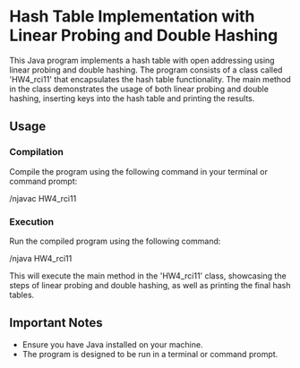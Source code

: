 # Hash Table Implementation with Linear Probing and Double Hashing
This Java program implements a hash table with open addressing using linear probing and double hashing. The program consists of a class called 'HW4_rci11' that encapsulates the hash table functionality. The main method in the class demonstrates the usage of both linear probing and double hashing, inserting keys into the hash table and printing the results.
## Usage
### Compilation
Compile the program using the following command in your terminal or command prompt:

/njavac HW4_rci11

### Execution
Run the compiled program using the following command:

/njava HW4_rci11

This will execute the main method in the 'HW4_rci11' class, showcasing the steps of linear probing and double hashing, as well as printing the final hash tables.
## Important Notes
* Ensure you have Java installed on your machine.
* The program is designed to be run in a terminal or command prompt.
